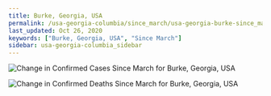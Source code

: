 ```yaml
---
title: Burke, Georgia, USA
permalink: /usa-georgia-columbia/since_march/usa-georgia-burke-since_march.html
last_updated: Oct 26, 2020
keywords: ["Burke, Georgia, USA", "Since March"]
sidebar: usa-georgia-columbia_sidebar
---
```


![Change in Confirmed Cases Since March for Burke, Georgia, USA](/covid_tracker/images/graphs/usa-georgia-burke-delta_confirmed-since_march_graph.png)

![Change in Confirmed Deaths Since March for Burke, Georgia, USA](/covid_tracker/images/graphs/usa-georgia-burke-delta_deaths-since_march_graph.png)
